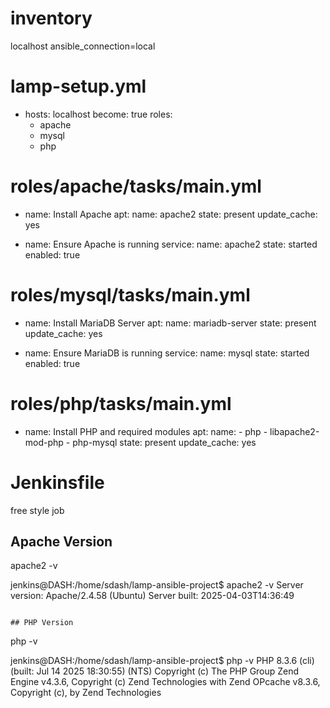 

# inventory
localhost ansible_connection=local

# lamp-setup.yml
- hosts: localhost
  become: true
  roles:
    - apache
    - mysql
    - php

# roles/apache/tasks/main.yml
- name: Install Apache
  apt:
    name: apache2
    state: present
    update_cache: yes

- name: Ensure Apache is running
  service:
    name: apache2
    state: started
    enabled: true

# roles/mysql/tasks/main.yml
- name: Install MariaDB Server
  apt:
    name: mariadb-server
    state: present
    update_cache: yes

- name: Ensure MariaDB is running
  service:
    name: mysql
    state: started
    enabled: true

# roles/php/tasks/main.yml
- name: Install PHP and required modules
  apt:
    name:
      - php
      - libapache2-mod-php
      - php-mysql
    state: present
    update_cache: yes

# Jenkinsfile
free style job


## Apache Version
apache2 -v

jenkins@DASH:/home/sdash/lamp-ansible-project$ apache2 -v
Server version: Apache/2.4.58 (Ubuntu)
Server built:   2025-04-03T14:36:49
```

## PHP Version
```
php -v

jenkins@DASH:/home/sdash/lamp-ansible-project$ php -v
PHP 8.3.6 (cli) (built: Jul 14 2025 18:30:55) (NTS)
Copyright (c) The PHP Group
Zend Engine v4.3.6, Copyright (c) Zend Technologies
    with Zend OPcache v8.3.6, Copyright (c), by Zend Technologies
```
